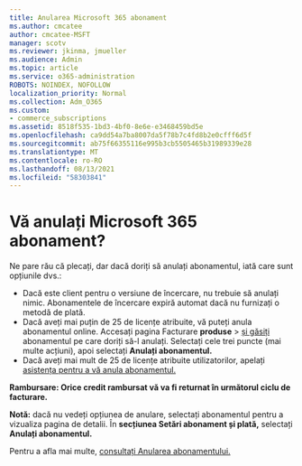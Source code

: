 ```yaml
---
title: Anularea Microsoft 365 abonament
ms.author: cmcatee
author: cmcatee-MSFT
manager: scotv
ms.reviewer: jkinma, jmueller
ms.audience: Admin
ms.topic: article
ms.service: o365-administration
ROBOTS: NOINDEX, NOFOLLOW
localization_priority: Normal
ms.collection: Adm_O365
ms.custom:
- commerce_subscriptions
ms.assetid: 8518f535-1bd3-4bf0-8e6e-e3468459bd5e
ms.openlocfilehash: ca9dd54a7ba8007da5f78b7c4fd8b2e0cfff6d5f
ms.sourcegitcommit: ab75f66355116e995b3cb5505465b31989339e28
ms.translationtype: MT
ms.contentlocale: ro-RO
ms.lasthandoff: 08/13/2021
ms.locfileid: "58303841"
---
```

# <a name="canceling-your-microsoft-365-subscription"></a>Vă anulați Microsoft 365 abonament?

Ne pare rău că plecați, dar dacă doriți să anulați abonamentul, iată care sunt opțiunile dvs.:
  
- Dacă este client pentru o versiune de încercare, nu trebuie să anulați nimic. Abonamentele de încercare expiră automat dacă nu furnizați o metodă de plată.
- Dacă aveți mai puțin de 25 de licențe atribuite, vă puteți anula abonamentul online. Accesați pagina Facturare **produse** \> [și găsiți](https://go.microsoft.com/fwlink/p/?linkid=842054) abonamentul pe care doriți să-l anulați. Selectați cele trei puncte (mai multe acțiuni), apoi selectați **Anulați abonamentul.**
- Dacă aveți mai mult de 25 de licențe atribuite utilizatorilor, apelați [asistența pentru a vă anula abonamentul.](https://go.microsoft.com/fwlink/p/?linkid=518322)

**Rambursare: Orice credit rambursat vă va fi returnat în următorul ciclu de facturare.**

**Notă:** dacă nu vedeți opțiunea de anulare, selectați abonamentul pentru a vizualiza pagina de detalii. În **secțiunea Setări abonament și plată,** selectați **Anulați abonamentul.**

Pentru a afla mai multe, [consultați Anularea abonamentului.](https://docs.microsoft.com/microsoft-365/commerce/subscriptions/cancel-your-subscription)